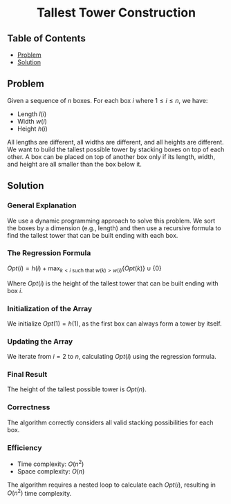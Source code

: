 <div align="center">

# Tallest Tower Construction

</div>

## Table of Contents
- [Problem](#problem)
- [Solution](#solution)

## Problem

Given a sequence of $n$ boxes. For each box $i$ where $1 \leq i \leq n$, we have:
- Length $l(i)$
- Width $w(i)$
- Height $h(i)$

All lengths are different, all widths are different, and all heights are different. We want to build the tallest possible tower by stacking boxes on top of each other. A box can be placed on top of another box only if its length, width, and height are all smaller than the box below it.

## Solution

### General Explanation
We use a dynamic programming approach to solve this problem. We sort the boxes by a dimension (e.g., length) and then use a recursive formula to find the tallest tower that can be built ending with each box.

### The Regression Formula
$Opt(i) = h(i) + \max_{k<i \text{ such that } w(k)>w(i)} \{Opt(k)\} \cup \{0\}$

Where $Opt(i)$ is the height of the tallest tower that can be built ending with box $i$.

### Initialization of the Array
We initialize $Opt(1) = h(1)$, as the first box can always form a tower by itself.

### Updating the Array
We iterate from $i=2$ to $n$, calculating $Opt(i)$ using the regression formula.

### Final Result
The height of the tallest possible tower is $Opt(n)$.

### Correctness
The algorithm correctly considers all valid stacking possibilities for each box.

### Efficiency
- Time complexity: $O(n^2)$
- Space complexity: $O(n)$

The algorithm requires a nested loop to calculate each $Opt(i)$, resulting in $O(n^2)$ time complexity.